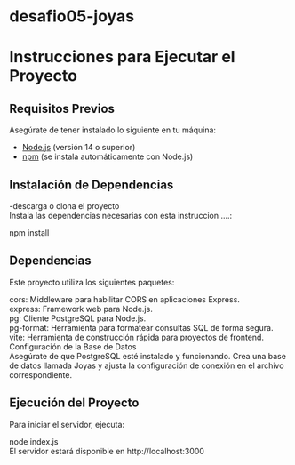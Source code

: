 # desafio05-joyas
# Instrucciones para Ejecutar el Proyecto

## Requisitos Previos

Asegúrate de tener instalado lo siguiente en tu máquina:

- [Node.js](https://nodejs.org/) (versión 14 o superior) <br>
- [npm](https://www.npmjs.com/) (se instala automáticamente con Node.js) <br>

## Instalación de Dependencias

-descarga o clona el proyecto<br>
Instala las dependencias necesarias con esta instruccion ....:<br>

npm install<br>
## Dependencias
Este proyecto utiliza los siguientes paquetes:

cors: Middleware para habilitar CORS en aplicaciones Express.<br>
express: Framework web para Node.js.<br>
pg: Cliente PostgreSQL para Node.js.<br>
pg-format: Herramienta para formatear consultas SQL de forma segura.<br>
vite: Herramienta de construcción rápida para proyectos de frontend.<br>
Configuración de la Base de Datos<br>
Asegúrate de que PostgreSQL esté instalado y funcionando. Crea una base de datos llamada Joyas y ajusta la configuración de conexión en el archivo correspondiente.<br>

## Ejecución del Proyecto
Para iniciar el servidor, ejecuta:<br>

node index.js<br>
El servidor estará disponible en http://localhost:3000<br>
